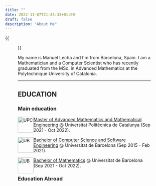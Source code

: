 ```yaml
---
title: ""
date: 2022-11-07T21:45:33+01:00
draft: false
description: "About Me" 
---
```


{{<figure src="/roundme.png" alt="This is how I look like" position="center" height="200px" width="200px">}} 

My name is Manuel Lecha and I'm from Barcelona, Spain. I am a Mathematician and a Computer Scientist who has recently graduated from the MSc. in Advanced Mathematics at the Polytechnique University of Catalonia. 

<hr>

## EDUCATION

### Main education

<img src="/UPC.png" alt="UPC" position="center" style="height:50px; width:50px; float: left;"> [Master of Advanced Mathematics and Mathematical Engineering](https://mamme.masters.upc.edu/en/) @ Universitat Politècnica de Catalunya (Sep 2021 - Oct 2022).

<img src="/UB.png" alt="UB" position="center" style="height:50px; width:50px; float: left;"> [Bachelor of Computer Science and Software Engineering](https://mamme.masters.upc.edu/en/) @ Universitat de Barcelona (Sep 2015 - Feb 2021).

<img src="/UB.png" alt="UB" position="center" style="height:50px; width:50px; float: left;"> [Bachelor of Mathematics](https://mamme.masters.upc.edu/en/) @ Universitat de Barcelona (Sep 2021 - Oct 2022).


### Education Abroad